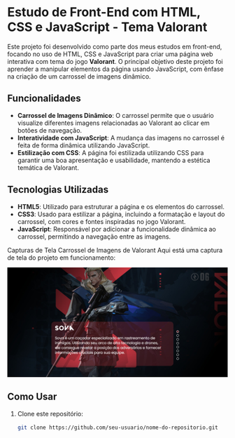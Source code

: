 # Estudo de Front-End com HTML, CSS e JavaScript - Tema Valorant

Este projeto foi desenvolvido como parte dos meus estudos em front-end, focando no uso de HTML, CSS e JavaScript para criar uma página web interativa com tema do jogo **Valorant**. O principal objetivo deste projeto foi aprender a manipular elementos da página usando JavaScript, com ênfase na criação de um carrossel de imagens dinâmico.

## Funcionalidades

- **Carrossel de Imagens Dinâmico**: O carrossel permite que o usuário visualize diferentes imagens relacionadas ao Valorant ao clicar em botões de navegação.
- **Interatividade com JavaScript**: A mudança das imagens no carrossel é feita de forma dinâmica utilizando JavaScript.
- **Estilização com CSS**: A página foi estilizada utilizando CSS para garantir uma boa apresentação e usabilidade, mantendo a estética temática de Valorant.

## Tecnologias Utilizadas

- **HTML5**: Utilizado para estruturar a página e os elementos do carrossel.
- **CSS3**: Usado para estilizar a página, incluindo a formatação e layout do carrossel, com cores e fontes inspiradas no jogo Valorant.
- **JavaScript**: Responsável por adicionar a funcionalidade dinâmica ao carrossel, permitindo a navegação entre as imagens.


Capturas de Tela
Carrossel de Imagens de Valorant
Aqui está uma captura de tela do projeto em funcionamento:

<img src="src/imagens/print.jpeg">


## Como Usar


1. Clone este repositório:
   ```bash
   git clone https://github.com/seu-usuario/nome-do-repositorio.git
